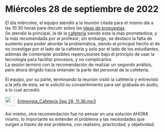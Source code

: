 <link rel="stylesheet" href="https://fonts.googleapis.com/css2?family=Material+Symbols+Outlined:opsz,wght,FILL,GRAD@48,400,0,0" />

# Miércoles 28 de septiembre de 2022

El día miércoles, el equipo atendió a la reunión citada para el mismo día a las 10:30 horas para discutir sobre las [ideas de propuestas](../../README.md).<br>
Se atendió la principal, la de la [cafetería](https://youtu.be/HyCusK-BJfA) siendo esta la más prometedora, y la más recomendada por el profesor; sin embargo, se destacó la falta de sustento para poder abordar la problemática, siendo el principal hecho el de no investigar por el lado de la cafetería y solo por el lado de los estudiantes, además de contemplar posibles repercusiones bajo el principio de usar la tecnología para facilitar procesos, y no complicarlos.<br>
La sesión terminó con la recomendación de 
realizar un segundo análisis, pero ahora dirigido hacia entender la parte del personal de la cafetería. 

El equipo, por su parte, terminando la reunión visitó la cafetería y entrevistó a la jefa de esta, se le solicitó su consentimiento para ser grabada en audio, a lo cual accedió.<br>

<div style="display: flex;align-items: center;"><img src="https://cdn-icons-png.flaticon.com/512/2794/2794768.png" height="30px">
<a href="Entrevista_Cafetería Sep 28, 11.36​.mp3" style="margin-left: 10px">Entrevista_Cafetería Sep 28, 11.36​.mp3</a>
</div>
<br>
Así mismo, otra recomendación fue no pensar en una solución AHORA mismo, lo importante es entender el problema y las necesidades que surgen a través de ese problema, con realismo, practicidad, y objetividad.

